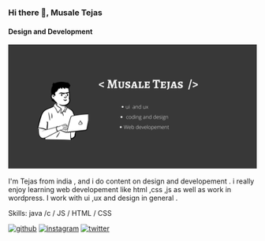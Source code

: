 ### Hi there 👋, Musale Tejas 
#### Design and Development 
![Design and Development ](https://github.com/MusaleTejas/MusaleTejas/blob/main/_Musale%20Tejas%20.png)

I'm Tejas from india , and i do content on design and developement . i really enjoy learning web developement like html ,css ,js as well as work in wordpress. I work with ui ,ux and design in general .

Skills: java /c / JS / HTML / CSS


[<img src='https://cdn.jsdelivr.net/npm/simple-icons@3.0.1/icons/github.svg' alt='github' height='40'>](https://github.com/MusaleTejas)  [<img src='https://cdn.jsdelivr.net/npm/simple-icons@3.0.1/icons/instagram.svg' alt='instagram' height='40'>](https://www.instagram.com/musale_tejas_001/)  [<img src='https://cdn.jsdelivr.net/npm/simple-icons@3.0.1/icons/twitter.svg' alt='twitter' height='40'>](https://twitter.com/@TejasMusale10)  



